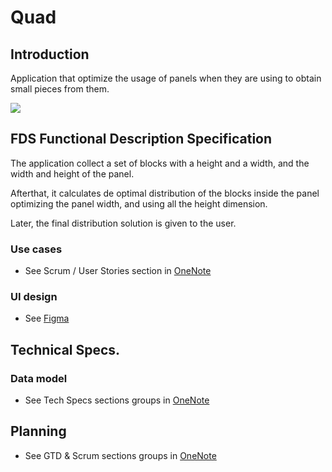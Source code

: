 # Quad

## Introduction

Application that optimize the usage of panels when they are using to obtain small pieces from them.

![](https://media3.giphy.com/media/3wK2VExs30Iofcncac/200w.webp?cid=ecf05e479uhq4os8me8yofvka83sm8mqzwrl360oo2szgbgl&ep=v1_gifs_search&rid=200w.webp&ct=g)

## FDS Functional Description Specification

The application collect a set of blocks with a height and a width, and the width and height of the panel.

Afterthat, it calculates de optimal distribution of the blocks inside the panel optimizing the panel width, and using all the height dimension.

Later, the final distribution solution is given to the user.

### Use cases

- See Scrum / User Stories section in [OneNote](https://1drv.ms/u/s!AlgJZG7mpTRguHg5XiRVQF2W2wKO)

### UI design

- See [Figma](https://www.figma.com/file/uRBDBpz1SmGy3cIrzWglPr/Quad?type=design&mode=design&t=SaMVgz6FNUW6tqIP-1)

## Technical Specs.

### Data model

- See Tech Specs sections groups in [OneNote](https://1drv.ms/u/s!AlgJZG7mpTRguHg5XiRVQF2W2wKO)

## Planning

- See GTD & Scrum sections groups in [OneNote](https://1drv.ms/u/s!AlgJZG7mpTRguHg5XiRVQF2W2wKO)
